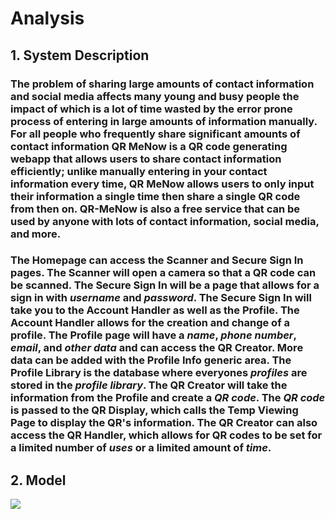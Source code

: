 # Analysis
## __1. System Description__
### The problem of sharing large amounts of contact information and social media affects many young and busy people the impact of which is a lot of time wasted by the error prone process of entering in large amounts of information manually. For all people who frequently share significant amounts of contact information QR MeNow is a QR code generating webapp that allows users to share contact information efficiently; unlike manually entering in your contact information every time, QR MeNow allows users to only input their information a single time then share a single QR code from then on. QR-MeNow is also a free service that can be used by anyone with lots of contact information, social media, and more. </br>
### The __Homepage__ can access the __Scanner__ and __Secure Sign In__ pages. The __Scanner__ will open a camera so that a QR code can be scanned. The __Secure Sign In__ will be a page that allows for a sign in with *username* and *password*. The __Secure Sign In__ will take you to the __Account Handler__ as well as the __Profile__. The __Account Handler__ allows for the creation and change of a profile. The __Profile__ page will have a *name*, *phone number*, *email*, and *other data* and can access the __QR Creator__. More data can be added with the __Profile Info__ generic area. The __Profile Library__ is the database where everyones *profiles* are stored in the *profile library*. The __QR Creator__ will take the information from the __Profile__ and create a *QR code*. The *QR code* is passed to the __QR Display__, which calls the __Temp Viewing Page__ to display the QR's information. The __QR Creator__ can also access the __QR Handler__, which allows for QR codes to be set for a limited number of *uses* or a limited amount of *time*. </br>

## __2. Model__
![](https://github.com/Oddant1/QR-MeNow/tree/main/documentation/assets/D3Model.jpeg)


